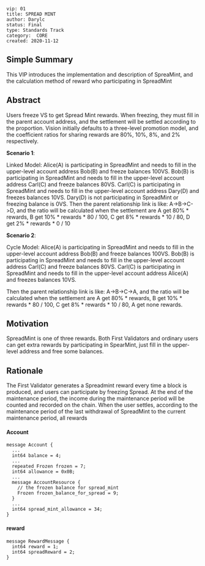 ```
vip: 01
title: SPREAD MINT
author: Darylc
status: Final
type: Standards Track
category:  CORE
created: 2020-11-12
``` 

## Simple Summary

This VIP introduces the implementation and description of SpreaMint, and the calculation method of reward who participating in SpreadMint 

## Abstract

Users freeze VS to get Spread Mint rewards. When freezing, they must fill in the parent account address, and the settlement will be settled according to the proportion. Vision initially defaults to a three-level promotion model, and the coefficient ratios for sharing rewards are 80%, 10%, 8%, and 2% respectively.

**Scenario 1**: 

Linked Model:
Alice(A) is participating in SpreadMint and needs to fill in the upper-level account address Bob(B) and freeze balances 100VS.
Bob(B) is participating in SpreadMint and needs to fill in the upper-level account address Carl(C) and freeze balances 80VS.
Carl(C) is participating in SpreadMint and needs to fill in the upper-level account address Dary(D) and freezes balances 10VS.
Dary(D) is not participating in SpreadMint or freezing balance is 0VS.
Then the parent relationship link is like: A->B->C->D, and the ratio will be calculated when the settlement are A get 80% * rewards, B get 10% * rewards * 80 / 100, C get 8% * rewards * 10 / 80, D get 2% * rewards * 0 / 10

**Scenario 2**: 

Cycle Model:
Alice(A) is participating in SpreadMint and needs to fill in the upper-level account address Bob(B) and freeze balances 100VS.
Bob(B) is participating in SpreadMint and needs to fill in the upper-level account address Carl(C) and freeze balances 80VS.
Carl(C) is participating in SpreadMint and needs to fill in the upper-level account address Alice(A) and freezes balances 10VS.

Then the parent relationship link is like: A->B->C->A, and the ratio will be calculated when the settlement are A get 80% * rewards, B get 10% * rewards * 80 / 100, C get 8% * rewards * 10 / 80, A get none rewards.


## Motivation

SpreadMint is one of three rewards. Both First Validators and ordinary users can get extra rewards by participating in SpearMint, just fill in the upper-level address and free some balances.


## Rationale

The First Validator generates a Spreadmint reward every time a block is produced, and users can participate by freezing Spread.
At the end of the maintenance period, the income during the maintenance period will be counted and recorded on the chain.
When the user settles, according to the maintenance period of the last withdrawal of SpreadMint to the current maintenance period, all rewards

#### Account

```
message Account {
  ...
  int64 balance = 4;
  ...
  repeated Frozen frozen = 7;
  int64 allowance = 0x0B;
  ...
  message AccountResource {
    // the frozen balance for spread_mint
    Frozen frozen_balance_for_spread = 9;
  }
  ...
  int64 spread_mint_allowance = 34;
}
```

#### reward
```
message RewardMessage {
  int64 reward = 1;
  int64 spreadReward = 2;
}
```

